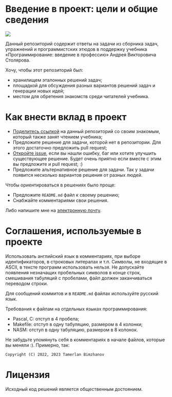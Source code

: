 # Введение в проект: цели и общие сведения
![](http://stolyarov.info/files/taskbook_cover.jpg)

Данный репозиторий содержит ответы на задачи из сборника задач, упражнений и программистских этюдов в поддержку учебника «Программирование: введение в профессию» Андрея Викторовича Столярова.

Хочу, чтобы этот репозиторий был:
- хранилищем эталонных решений задач;
- площадкой для обсуждения разных вариантов решений задач и генерации новых идей;
- местом для обретения знакомств среди читателей учебника.

# Как внести вклад в проект
- [Поделитесь ссылкой](https://github.com/bimzhanovt/progintro-taskbook) на данный репозиторий со своим знакомым, который также занят  чтением учебника;
- Предложите решение для задачи, которой нет в репозитории. Для этого достаточно предложить pull request;
- [Откройте issue](https://github.com/bimzhanovt/progintro-taskbook/issues/new), если вы нашли ошибку, баг или хотите улучшить существующее решение. Будет очень приятно если вместе с этим вы предложите и pull request; :)
- Предложите альтернативное решение для задачи. Так у задачи появится несколько вариантов решения от разных людей.

Чтобы ориентироваться в решениях было проще:
- Предложите `README.md` файл к своему решению;
- Снабжайте комментариями свои решения.

Либо напишите мне на [электронную почту](mailto:bimzhanovt.net@gmail.com).

# Соглашения, используемые в проекте
Использовать английский язык в комментариях, при выборе идентификаторов,
в строковых литералах и т.п. Символы, не входящие в ASCII, в тексте программ
использовать нельзя. Не допускайте появления незначащих пробельных символов
в конце строк, смешивания табуляций с пробелами, файл должен заканчиваться
переводом строки.

Для сообщений коммитов и в `README.md` файлах используйте русский язык.

Требования к файлам на отдельных языках программирования:
- Pascal, C: отступ в 4 пробела;
- Makefile: отступ в одну табуляцию, размером в 4 колонки;
- NASM: отступ в одну табуляцию, размером в 8 колонок.

Не забудьте упомянуть себя в комментариях в начале файлов, которые вы меняли :). Примерно, так:
```
Copyright (C) 2022, 2023 Tamerlan Bimzhanov
```

# Лицензия
Исходный код решений является общественным достоянием.
